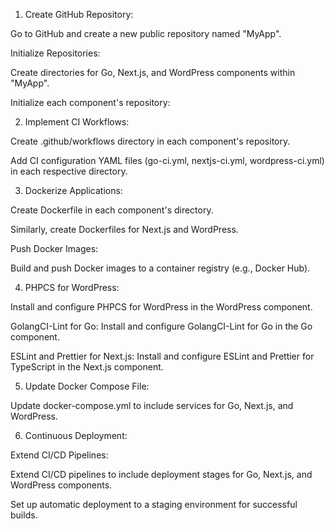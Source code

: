 1) Create GitHub Repository:

Go to GitHub and create a new public repository named "MyApp".

Initialize Repositories:

Create directories for Go, Next.js, and WordPress components 
within "MyApp".

Initialize each component's repository:

2) Implement CI Workflows:

Create .github/workflows directory in each component's repository.

Add CI configuration YAML files (go-ci.yml, nextjs-ci.yml, wordpress-ci.yml) in each respective directory.

3) Dockerize Applications:

Create Dockerfile in each component's directory.

Similarly, create Dockerfiles for Next.js and WordPress.

Push Docker Images:

Build and push Docker images to a container registry (e.g., Docker Hub).

4) PHPCS for WordPress:

Install and configure PHPCS for WordPress in the WordPress component.

GolangCI-Lint for Go:
Install and configure GolangCI-Lint for Go in the Go component.

ESLint and Prettier for Next.js:
Install and configure ESLint and Prettier for TypeScript in the Next.js component.

5) Update Docker Compose File:

Update docker-compose.yml to include services for Go, Next.js, and WordPress.

6) Continuous Deployment:

Extend CI/CD Pipelines:

Extend CI/CD pipelines to include deployment stages for Go, Next.js, and WordPress components.

Set up automatic deployment to a staging environment for successful builds.


